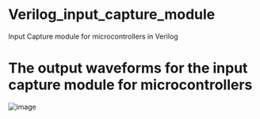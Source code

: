 # Verilog_input_capture_module
Input Capture module for microcontrollers in Verilog
# The output waveforms for the input capture module for microcontrollers 
![image](https://user-images.githubusercontent.com/41202066/179388859-e2d0b802-cd0f-4bf2-90f6-b7b8b89878ab.png)
